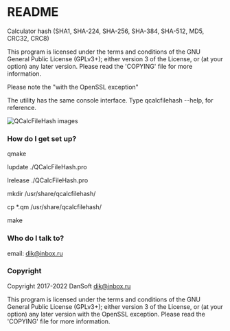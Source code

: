 # README #
Calculator hash (SHA1, SHA-224, SHA-256, SHA-384, SHA-512, MD5, CRC32, CRC8)

This program is licensed under the terms and conditions of
the GNU General Public License (GPLv3+); either version
3 of the License, or (at your option) any later version.
Please read the 'COPYING' file for more information.

Please note the "with the OpenSSL exception"


The utility has the same console interface. Type qcalcfilehash --help, for reference.

![QCalcFileHash images](https://dansoft.ru/data/1018/qcalcfilehash.png)


### How do I get set up? ###
qmake

lupdate ./QCalcFileHash.pro

lrelease ./QCalcFileHash.pro

mkdir /usr/share/qcalcfilehash/

cp *.qm /usr/share/qcalcfilehash/

make

### Who do I talk to? ###
email: dik@inbox.ru


### Copyright ###

Copyright 2017-2022 DanSoft <dik@inbox.ru>

This program is licensed under the terms and conditions of the GNU General Public License (GPLv3+); either version 3 of the License, or (at your option) any later version with the OpenSSL exception.
Please read the 'COPYING' file for more information.
